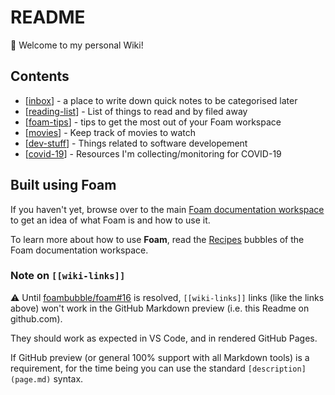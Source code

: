 # README

👋 Welcome to my personal Wiki!

## Contents

- [[inbox]] - a place to write down quick notes to be categorised later
- [[reading-list]] - List of things to read and by filed away
- [[foam-tips]] - tips to get the most out of your Foam workspace
- [[movies]] - Keep track of movies to watch
- [[dev-stuff]] - Things related to software developement
- [[covid-19]] - Resources I'm collecting/monitoring for COVID-19
  

## Built using Foam
If you haven't yet, browse over to the main [Foam documentation workspace](https://foambubble.github.io/foam) to get an idea of what Foam is and how to use it.


To learn more about how to use **Foam**, read the [Recipes](https://foambubble.github.io/foam/recipes) bubbles of the Foam documentation workspace.
### Note on `[[wiki-links]]`

⚠️ Until [foambubble/foam#16](https://github.com/foambubble/foam/issues/16) is resolved, `[[wiki-links]]` links (like the links above) won't work in the GitHub Markdown preview (i.e. this Readme on github.com).

They should work as expected in VS Code, and in rendered GitHub Pages.

If GitHub preview (or general 100% support with all Markdown tools) is a requirement, for the time being you can use the standard `[description](page.md)` syntax.



[//begin]: # "Autogenerated link references for markdown compatibility"
[inbox]: inbox "Inbox"
[reading-list]: reading-list "Reading List"
[foam-tips]: foam-tips "Foam tips"
[movies]: movies "Movies to watch"
[dev-stuff]: dev-stuff "Dev Stuff"
[covid-19]: covid-19 "COVID-19"
[//end]: # "Autogenerated link references"
